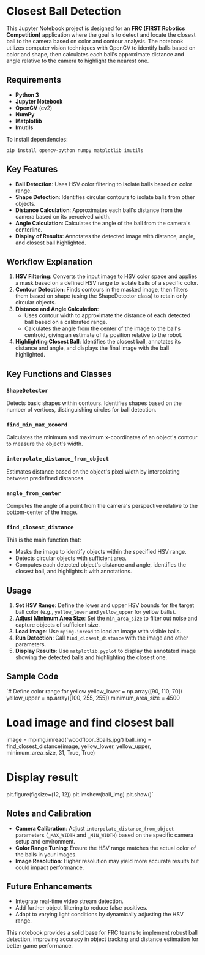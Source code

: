 Closest Ball Detection
==============================

This Jupyter Notebook project is designed for an **FRC (FIRST Robotics Competition)** application where the goal is to detect and locate the closest ball to the camera based on color and contour analysis. The notebook utilizes computer vision techniques with OpenCV to identify balls based on color and shape, then calculates each ball's approximate distance and angle relative to the camera to highlight the nearest one.

Requirements
------------

-   **Python 3**
-   **Jupyter Notebook**
-   **OpenCV** (cv2)
-   **NumPy**
-   **Matplotlib**
-   **Imutils**

To install dependencies:

`pip install opencv-python numpy matplotlib imutils`

Key Features
------------

-   **Ball Detection**: Uses HSV color filtering to isolate balls based on color range.
-   **Shape Detection**: Identifies circular contours to isolate balls from other objects.
-   **Distance Calculation**: Approximates each ball's distance from the camera based on its perceived width.
-   **Angle Calculation**: Calculates the angle of the ball from the camera's centerline.
-   **Display of Results**: Annotates the detected image with distance, angle, and closest ball highlighted.

Workflow Explanation
--------------------

1.  **HSV Filtering**: Converts the input image to HSV color space and applies a mask based on a defined HSV range to isolate balls of a specific color.
2.  **Contour Detection**: Finds contours in the masked image, then filters them based on shape (using the ShapeDetector class) to retain only circular objects.
3.  **Distance and Angle Calculation**:
    -   Uses contour width to approximate the distance of each detected ball based on a calibrated range.
    -   Calculates the angle from the center of the image to the ball's centroid, giving an estimate of its position relative to the robot.
4.  **Highlighting Closest Ball**: Identifies the closest ball, annotates its distance and angle, and displays the final image with the ball highlighted.

Key Functions and Classes
-------------------------

### `ShapeDetector`

Detects basic shapes within contours. Identifies shapes based on the number of vertices, distinguishing circles for ball detection.

### `find_min_max_xcoord`

Calculates the minimum and maximum x-coordinates of an object's contour to measure the object's width.

### `interpolate_distance_from_object`

Estimates distance based on the object's pixel width by interpolating between predefined distances.

### `angle_from_center`

Computes the angle of a point from the camera's perspective relative to the bottom-center of the image.

### `find_closest_distance`

This is the main function that:

-   Masks the image to identify objects within the specified HSV range.
-   Detects circular objects with sufficient area.
-   Computes each detected object's distance and angle, identifies the closest ball, and highlights it with annotations.

Usage
-----

1.  **Set HSV Range**: Define the lower and upper HSV bounds for the target ball color (e.g., `yellow_lower` and `yellow_upper` for yellow balls).
2.  **Adjust Minimum Area Size**: Set the `min_area_size` to filter out noise and capture objects of sufficient size.
3.  **Load Image**: Use `mpimg.imread` to load an image with visible balls.
4.  **Run Detection**: Call `find_closest_distance` with the image and other parameters.
5.  **Display Results**: Use `matplotlib.pyplot` to display the annotated image showing the detected balls and highlighting the closest one.

Sample Code
-----------

`# Define color range for yellow
yellow_lower = np.array([90, 110, 70])
yellow_upper = np.array([100, 255, 255])
minimum_area_size = 4500

# Load image and find closest ball
image = mpimg.imread('woodfloor_3balls.jpg')
ball_img = find_closest_distance(image, yellow_lower, yellow_upper, minimum_area_size, 31, True, True)

# Display result
plt.figure(figsize=(12, 12))
plt.imshow(ball_img)
plt.show()`

Notes and Calibration
---------------------

-   **Camera Calibration**: Adjust `interpolate_distance_from_object` parameters (`_MAX_WIDTH` and `_MIN_WIDTH`) based on the specific camera setup and environment.
-   **Color Range Tuning**: Ensure the HSV range matches the actual color of the balls in your images.
-   **Image Resolution**: Higher resolution may yield more accurate results but could impact performance.

Future Enhancements
-------------------

-   Integrate real-time video stream detection.
-   Add further object filtering to reduce false positives.
-   Adapt to varying light conditions by dynamically adjusting the HSV range.

This notebook provides a solid base for FRC teams to implement robust ball detection, improving accuracy in object tracking and distance estimation for better game performance.
